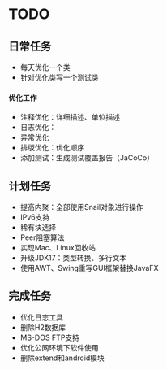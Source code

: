 # TODO

## 日常任务

* 每天优化一个类
* 针对优化类写一个测试类

#### 优化工作

* 注释优化：详细描述、单位描述
* 日志优化：
* 异常优化
* 排版优化：优化顺序
* 添加测试：生成测试覆盖报告（JaCoCo）

## 计划任务

* 提高内聚：全部使用Snail对象进行操作
* IPv6支持
* 稀有块选择
* Peer阻塞算法
* 实现Mac、Linux回收站
* 升级JDK17：类型转换、多行文本
* 使用AWT、Swing重写GUI框架替换JavaFX

## 完成任务

* 优化日志工具
* 删除H2数据库
* MS-DOS FTP支持
* 优化公网环境下软件使用
* 删除extend和android模块
